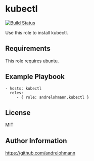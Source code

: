 kubectl
=======

[![Build Status](https://travis-ci.org/andrelohmann/ansible-role-kubectl.svg?branch=master)](https://travis-ci.org/andrelohmann/ansible-role-kubectl)

Use this role to install kubectl.

Requirements
------------

This role requires ubuntu.

Example Playbook
----------------

    - hosts: kubectl
      roles:
         - { role: andrelohmann.kubectl }

License
-------

MIT

Author Information
------------------

https://github.com/andrelohmann
